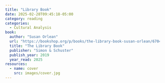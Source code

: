 ```yaml
---
title: "Library Book"
date: 2025-02-28T09:45:18-05:00
category: reading
categories:
  - Cultural Analysis
book:
  author: "Susan Orlean"
  url: "https://bookshop.org/p/books/the-library-book-susan-orlean/6704257"
  title: "The Library Book"
  publisher: "Simon & Schuster"
  publish_year: 2019
  year_read: 2025
resources:
  - name: cover
    src: images/cover.jpg
---
```


